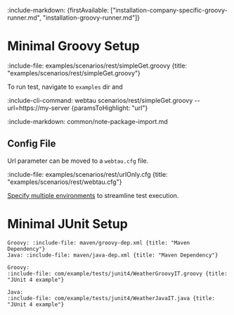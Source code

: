 :include-markdown: {firstAvailable: ["installation-company-specific-groovy-runner.md", "installation-groovy-runner.md"]}

# Minimal Groovy Setup

:include-file: examples/scenarios/rest/simpleGet.groovy {title: "examples/scenarios/rest/simpleGet.groovy"}

To run test, navigate to `examples` dir and

:include-cli-command: webtau scenarios/rest/simpleGet.groovy --url=https://my-server {paramsToHighlight: "url"}

:include-markdown: common/note-package-import.md

## Config File

Url parameter can be moved to a `webtau.cfg` file.

:include-file: examples/scenarios/rest/urlOnly.cfg {title: "examples/scenarios/rest/webtau.cfg"}

[Specify multiple environments](configuration/environments) to streamline test execution.

# Minimal JUnit Setup

```tabs
Groovy: :include-file: maven/groovy-dep.xml {title: "Maven Dependency"}
Java: :include-file: maven/java-dep.xml {title: "Maven Dependency"}
```

```tabs
Groovy:
:include-file: com/example/tests/junit4/WeatherGroovyIT.groovy {title: "JUnit 4 example"}
 
Java:
:include-file: com/example/tests/junit4/WeatherJavaIT.java {title: "JUnit 4 example"}

```

